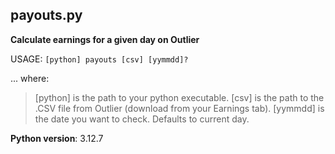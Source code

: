 ## payouts.py

**Calculate earnings for a given day on Outlier**

USAGE: `[python] payouts [csv] [yymmdd]?`

... where:
> [python] is the path to your python executable.
> [csv] is the path to the .CSV file from Outlier (download from your Earnings tab).
> [yymmdd] is the date you want to check. Defaults to current day.

**Python version**: 3.12.7

